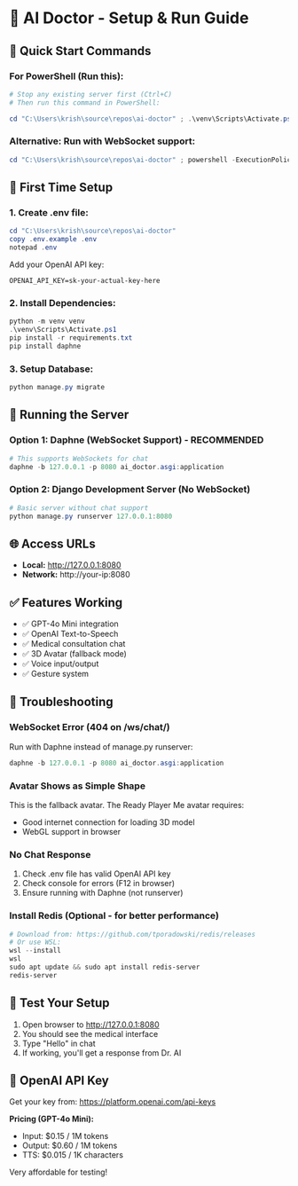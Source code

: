 # 🏥 AI Doctor - Setup & Run Guide

## 🚀 Quick Start Commands

### **For PowerShell (Run this):**

```powershell
# Stop any existing server first (Ctrl+C)
# Then run this command in PowerShell:

cd "C:\Users\krish\source\repos\ai-doctor" ; .\venv\Scripts\Activate.ps1 ; pip install daphne ; daphne -b 127.0.0.1 -p 8080 ai_doctor.asgi:application
```

### **Alternative: Run with WebSocket support:**

```powershell
cd "C:\Users\krish\source\repos\ai-doctor" ; powershell -ExecutionPolicy Bypass -File .\run_channels.ps1 -Host "127.0.0.1" -Port 8080
```

## 🔧 First Time Setup

### 1. **Create .env file:**
```powershell
cd "C:\Users\krish\source\repos\ai-doctor"
copy .env.example .env
notepad .env
```

Add your OpenAI API key:
```
OPENAI_API_KEY=sk-your-actual-key-here
```

### 2. **Install Dependencies:**
```powershell
python -m venv venv
.\venv\Scripts\Activate.ps1
pip install -r requirements.txt
pip install daphne
```

### 3. **Setup Database:**
```powershell
python manage.py migrate
```

## 🎯 Running the Server

### **Option 1: Daphne (WebSocket Support) - RECOMMENDED**
```powershell
# This supports WebSockets for chat
daphne -b 127.0.0.1 -p 8080 ai_doctor.asgi:application
```

### **Option 2: Django Development Server (No WebSocket)**
```powershell
# Basic server without chat support
python manage.py runserver 127.0.0.1:8080
```

## 🌐 Access URLs

- **Local:** http://127.0.0.1:8080
- **Network:** http://your-ip:8080

## ✅ Features Working

- ✅ GPT-4o Mini integration
- ✅ OpenAI Text-to-Speech
- ✅ Medical consultation chat
- ✅ 3D Avatar (fallback mode)
- ✅ Voice input/output
- ✅ Gesture system

## 🔴 Troubleshooting

### **WebSocket Error (404 on /ws/chat/)**
Run with Daphne instead of manage.py runserver:
```powershell
daphne -b 127.0.0.1 -p 8080 ai_doctor.asgi:application
```

### **Avatar Shows as Simple Shape**
This is the fallback avatar. The Ready Player Me avatar requires:
- Good internet connection for loading 3D model
- WebGL support in browser

### **No Chat Response**
1. Check .env file has valid OpenAI API key
2. Check console for errors (F12 in browser)
3. Ensure running with Daphne (not runserver)

### **Install Redis (Optional - for better performance)**
```powershell
# Download from: https://github.com/tporadowski/redis/releases
# Or use WSL:
wsl --install
wsl
sudo apt update && sudo apt install redis-server
redis-server
```

## 📝 Test Your Setup

1. Open browser to http://127.0.0.1:8080
2. You should see the medical interface
3. Type "Hello" in chat
4. If working, you'll get a response from Dr. AI

## 🔑 OpenAI API Key

Get your key from: https://platform.openai.com/api-keys

**Pricing (GPT-4o Mini):**
- Input: $0.15 / 1M tokens
- Output: $0.60 / 1M tokens
- TTS: $0.015 / 1K characters

Very affordable for testing!